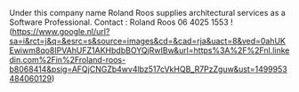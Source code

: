 Under this company name Roland Roos supplies architectural services as a Software Professional.
Contact : Roland Roos 06 4025 1553
!(https://www.google.nl/url?sa=i&rct=j&q=&esrc=s&source=images&cd=&cad=rja&uact=8&ved=0ahUKEwiwm8qo8IPVAhUFZ1AKHbdbBOYQjRwIBw&url=https%3A%2F%2Fnl.linkedin.com%2Fin%2Froland-roos-b8068414&psig=AFQjCNGZb4wv4lbz517cVkHQB_R7PzZguw&ust=1499953484060129)
